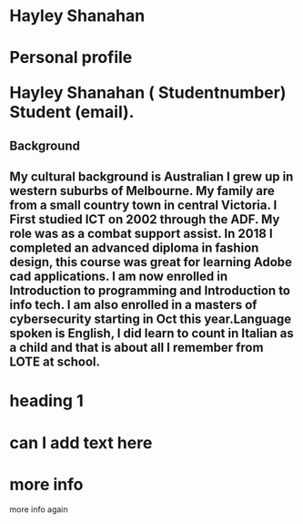 # Hayley Shanahan
<html>
 <h1>Personal profile
 <p>Hayley Shanahan
  ( Studentnumber) 
  Student (email). 
  <h2> Background<h2>
  My cultural background is Australian I grew up in western suburbs of Melbourne. My family are from a small country town in central Victoria. I First studied ICT on 2002 through the ADF. My role was as a combat support assist. In 2018 I completed an advanced diploma in fashion design, this course was great for learning Adobe cad applications. I am now enrolled in Introduction to programming and Introduction to info tech. I am also enrolled in a masters of cybersecurity starting in Oct this year.Language spoken is English, I did learn to count in Italian as a child and that is about all I remember from LOTE at school.  <P>
 <body>
<h1> heading 1 <h1>
 <p> can I add text here</p>
 <h1> more info</h1>
 <P>more info again <P>

 <html>
 <body>
